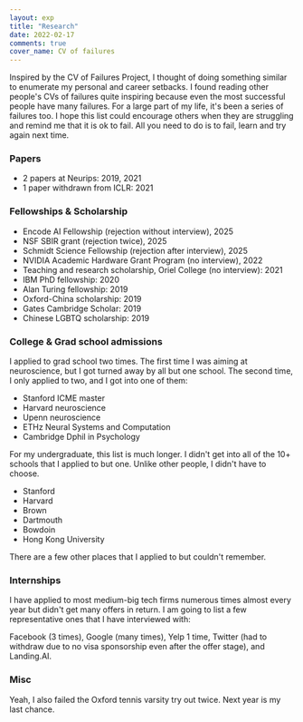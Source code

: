 ```yaml
---
layout: exp
title: "Research"
date: 2022-02-17
comments: true
cover_name: CV of failures
---
```


Inspired by the CV of Failures Project, I thought of doing something similar to enumerate my personal and career setbacks. I found reading other people's CVs of failures quite inspiring because even the most successful people have many failures. For a large part of my life, it's been a series of failures too. I hope this list could encourage others when they are struggling and remind me that it is ok to fail. All you need to do is to fail, learn and try again next time.


### Papers
* 2 papers at Neurips: 2019, 2021
* 1 paper withdrawn from ICLR: 2021

### Fellowships & Scholarship
* Encode AI Fellowship (rejection without interview), 2025
* NSF SBIR grant (rejection twice), 2025
* Schmidt Science Fellowship (rejection after interview), 2025 
* NVIDIA Academic Hardware Grant Program (no interview), 2022
* Teaching and research scholarship, Oriel College (no interview): 2021
* IBM PhD fellowship: 2020
* Alan Turing fellowship: 2019
* Oxford-China scholarship: 2019
* Gates Cambridge Scholar: 2019
* Chinese LGBTQ scholarship: 2019

### College & Grad school admissions
I applied to grad school two times. The first time I was aiming at neuroscience, but I got turned away by all but one school. The second time, I only applied to two, and I got into one of them:
* Stanford ICME master
* Harvard neuroscience
* Upenn neuroscience
* ETHz Neural Systems and Computation
* Cambridge Dphil in Psychology

For my undergraduate, this list is much longer. I didn't get into all of the 10+ schools that I applied to but one. Unlike other people, I didn't have to choose.
* Stanford 
* Harvard
* Brown
* Dartmouth
* Bowdoin 
* Hong Kong University

There are a few other places that I applied to but couldn't remember.


### Internships
I have applied to most medium-big tech firms numerous times almost every year but didn't get many offers in return. I am going to list a few representative ones that I have interviewed with:

Facebook (3 times), Google (many times), Yelp 1 time,  Twitter (had to withdraw due to no visa sponsorship even after the offer stage), and Landing.AI.


### Misc
Yeah, I also failed the Oxford tennis varsity try out twice. Next year is my last chance.
